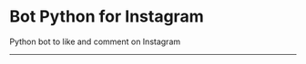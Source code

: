 # Bot Python for Instagram

Python bot to like and comment on Instagram
 
 ---------------------------------------------------------------------------------------------------------------------
